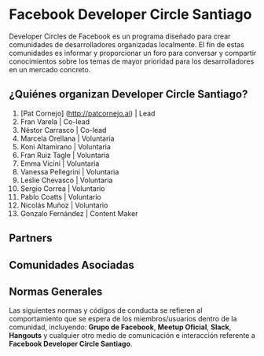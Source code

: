 # Facebook Developer Circle Santiago
Developer Circles de Facebook es un programa diseñado para crear comunidades de desarrolladores organizadas localmente. El fin de estas comunidades es informar y proporcionar un foro para conversar y compartir conocimientos sobre los temas de mayor prioridad para los desarrolladores en un mercado concreto.

## ¿Quiénes organizan Developer Circle Santiago?

1. [Pat Cornejo] (http://patcornejo.ai) | Lead
2. Fran Varela                          | Co-lead
3. Néstor Carrasco                      | Co-lead
4. Marcela Orellana                     | Voluntaria
5. Koni Altamirano                      | Voluntaria
6. Fran Ruiz Tagle                      | Voluntaria
7. Emma Vicini                          | Voluntaria
8. Vanessa Pellegrini                   | Voluntaria
9. Leslie Chevasco                      | Voluntaria
10. Sergio Correa                       | Voluntario
11. Pablo Coatts                        | Voluntario
12. Nicolás Muñoz                       | Voluntario
13. Gonzalo Fernández                   | Content Maker

## Partners


## Comunidades Asociadas

## Normas Generales
Las siguientes normas y códigos de conducta se refieren al comportamiento que se espera de los miembros/usuarios dentro de la comunidad, incluyendo: **Grupo de Facebook**, **Meetup Oficial**, **Slack**, **Hangouts** y cualquier otro medio de comunicación e interacción referente a **Facebook Developer Circle Santiago**.
